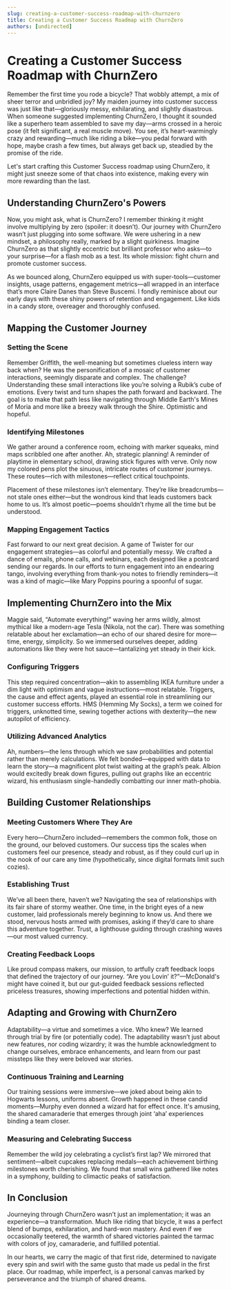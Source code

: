 ```yaml
---
slug: creating-a-customer-success-roadmap-with-churnzero
title: Creating a Customer Success Roadmap with ChurnZero
authors: [undirected]
---
```



# Creating a Customer Success Roadmap with ChurnZero

Remember the first time you rode a bicycle? That wobbly attempt, a mix of sheer terror and unbridled joy? My maiden journey into customer success was just like that—gloriously messy, exhilarating, and slightly disastrous. When someone suggested implementing ChurnZero, I thought it sounded like a superhero team assembled to save my day—arms crossed in a heroic pose (it felt significant, a real muscle move). You see, it’s heart-warmingly crazy and rewarding—much like riding a bike—you pedal forward with hope, maybe crash a few times, but always get back up, steadied by the promise of the ride.

Let's start crafting this Customer Success roadmap using ChurnZero, it might just sneeze some of that chaos into existence, making every win more rewarding than the last. 

## Understanding ChurnZero's Powers

Now, you might ask, what is ChurnZero? I remember thinking it might involve multiplying by zero (spoiler: it doesn’t). Our journey with ChurnZero wasn’t just plugging into some software. We were ushering in a new mindset, a philosophy really, marked by a slight quirkiness. Imagine ChurnZero as that slightly eccentric but brilliant professor who asks—to your surprise—for a flash mob as a test. Its whole mission: fight churn and promote customer success.

As we bounced along, ChurnZero equipped us with super-tools—customer insights, usage patterns, engagement metrics—all wrapped in an interface that’s more Claire Danes than Steve Buscemi. I fondly reminisce about our early days with these shiny powers of retention and engagement. Like kids in a candy store, overeager and thoroughly confused.

## Mapping the Customer Journey

### Setting the Scene

Remember Griffith, the well-meaning but sometimes clueless intern way back when? He was the personification of a mosaic of customer interactions, seemingly disparate and complex. The challenge? Understanding these small interactions like you’re solving a Rubik’s cube of emotions. Every twist and turn shapes the path forward and backward. The goal is to make that path less like navigating through Middle Earth's Mines of Moria and more like a breezy walk through the Shire. Optimistic and hopeful.

### Identifying Milestones

We gather around a conference room, echoing with marker squeaks, mind maps scribbled one after another. Ah, strategic planning! A reminder of playtime in elementary school, drawing stick figures with verve. Only now my colored pens plot the sinuous, intricate routes of customer journeys. These routes—rich with milestones—reflect critical touchpoints. 

Placement of these milestones isn’t elementary. They’re like breadcrumbs—not stale ones either—but the wondrous kind that leads customers back home to us. It’s almost poetic—poems shouldn’t rhyme all the time but be understood.

### Mapping Engagement Tactics

Fast forward to our next great decision. A game of Twister for our engagement strategies—as colorful and potentially messy. We crafted a dance of emails, phone calls, and webinars, each designed like a postcard sending our regards. In our efforts to turn engagement into an endearing tango, involving everything from thank-you notes to friendly reminders—it was a kind of magic—like Mary Poppins pouring a spoonful of sugar.

## Implementing ChurnZero into the Mix

Maggie said, “Automate everything!” waving her arms wildly, almost mythical like a modern-age Tesla (Nikola, not the car). There was something relatable about her exclamation—an echo of our shared desire for more—time, energy, simplicity. So we immersed ourselves deeper, adding automations like they were hot sauce—tantalizing yet steady in their kick.

### Configuring Triggers

This step required concentration—akin to assembling IKEA furniture under a dim light with optimism and vague instructions—most relatable. Triggers, the cause and effect agents, played an essential role in streamlining our customer success efforts. HMS (Hemming My Socks), a term we coined for triggers, unknotted time, sewing together actions with dexterity—the new autopilot of efficiency.

### Utilizing Advanced Analytics

Ah, numbers—the lens through which we saw probabilities and potential rather than merely calculations. We felt bonded—equipped with data to learn the story—a magnificent plot twist waiting at the graph’s peak. Albion would excitedly break down figures, pulling out graphs like an eccentric wizard, his enthusiasm single-handedly combatting our inner math-phobia.

## Building Customer Relationships

### Meeting Customers Where They Are

Every hero—ChurnZero included—remembers the common folk, those on the ground, our beloved customers. Our success tips the scales when customers feel our presence, steady and robust, as if they could curl up in the nook of our care any time (hypothetically, since digital formats limit such cozies).

### Establishing Trust

We’ve all been there, haven’t we? Navigating the sea of relationships with its fair share of stormy weather. One time, in the bright eyes of a new customer, laid professionals merely beginning to know us. And there we stood, nervous hosts armed with promises, asking if they’d care to share this adventure together. Trust, a lighthouse guiding through crashing waves—our most valued currency.

### Creating Feedback Loops

Like proud compass makers, our mission, to artfully craft feedback loops that defined the trajectory of our journey. “Are you Lovin’ it?”—McDonald's might have coined it, but our gut-guided feedback sessions reflected priceless treasures, showing imperfections and potential hidden within.

## Adapting and Growing with ChurnZero

Adaptability—a virtue and sometimes a vice. Who knew? We learned through trial by fire (or potentially code). The adaptability wasn’t just about new features, nor coding wizardry; it was the humble acknowledgment to change ourselves, embrace enhancements, and learn from our past missteps like they were beloved war stories.

### Continuous Training and Learning

Our training sessions were immersive—we joked about being akin to Hogwarts lessons, uniforms absent. Growth happened in these candid moments—Murphy even donned a wizard hat for effect once. It's amusing, the shared camaraderie that emerges through joint ‘aha’ experiences binding a team closer.

### Measuring and Celebrating Success

Remember the wild joy celebrating a cyclist’s first lap? We mirrored that sentiment—albeit cupcakes replacing medals—each achievement birthing milestones worth cherishing. We found that small wins gathered like notes in a symphony, building to climactic peaks of satisfaction. 

## In Conclusion

Journeying through ChurnZero wasn’t just an implementation; it was an experience—a transformation. Much like riding that bicycle, it was a perfect blend of bumps, exhilaration, and hard-won mastery. And even if we occasionally teetered, the warmth of shared victories painted the tarmac with colors of joy, camaraderie, and fulfilled potential. 

In our hearts, we carry the magic of that first ride, determined to navigate every spin and swirl with the same gusto that made us pedal in the first place. Our roadmap, while imperfect, is a personal canvas marked by perseverance and the triumph of shared dreams.